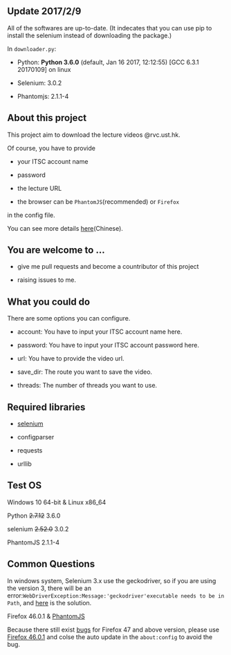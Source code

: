 ## Update 2017/2/9

All of the softwares are up-to-date. (It indecates that you can use pip to install the selenium instead of downloading the package.)

In `downloader.py`:

- Python: **Python 3.6.0** (default, Jan 16 2017, 12:12:55) [GCC 6.3.1 20170109] on linux

- Selenium: 3.0.2

- Phantomjs: 2.1.1-4

## About this project

This project aim to download the lecture videos @rvc.ust.hk.

Of course, you have to provide 

- your ITSC account name

- password

- the lecture URL

- the browser can be ``PhantomJS``(recommended) or ``Firefox``

in the config file.

You can see more details [here](http://firiceguo.xyz/web/python/2016/09/29/downloader-rvc/)(Chinese).

## You are welcome to ...

- give me pull requests and become a countributor of this project

- raising issues to me.

## What you could do

There are some options you can configure.

- account: You have to input your ITSC account name here.

- password: You have to input your ITSC account password here.

- url: You have to provide the video url.

- save_dir: The route you want to save the video.

- threads: The number of threads you want to use.

## Required libraries

- [selenium](https://github.com/SeleniumHQ/selenium)

- configparser

- requests

- urllib

## Test OS

Windows 10 64-bit & Linux x86_64

Python ~~2.7.12~~ 3.6.0

selenium ~~2.52.0~~ 3.0.2

PhantomJS 2.1.1-4

## Common Questions

In windows system, Selenium 3.x use the geckodriver, so if you are using the version 3, there will be an error:`WebDriverException:Message:'geckodriver'executable needs to be in Path`, and [here](http://blog.163.com/tracy_ly_8/blog/static/263060033201691931046880/) is the solution.

Firefox 46.0.1 & [PhantomJS](http://phantomjs.org/)

Because there still exist [bugs](https://github.com/SeleniumHQ/selenium/issues/2645) for Firefox 47 and above version, please use [Firefox 46.0.1](https://ftp.mozilla.org/pub/firefox/releases/46.0.1/) and colse the auto update in the `about:config` to avoid the bug.
